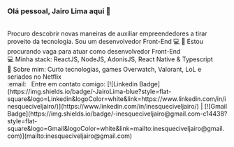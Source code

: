 ### Olá pessoal, Jairo Lima aqui 👋
<br/>
Procuro descobrir novas maneiras de auxiliar empreendedores a tirar proveito da tecnologia. Sou um desenvolvedor Front-End 💻
👀 Estou procurando vaga para atuar como desenvolvedor Front-End
<br/>
💻 Minha stack: ReactJS, NodeJS, AdonisJS, React Native & Typescript
<br/>
💬 Sobre mim: Curto tecnologias, games Overwatch, Valorant, LoL e seriados no Netflix
 <br/> 
:email: &nbsp; Entre em contato comigo: [![Linkedin Badge](https://img.shields.io/badge/-JairoLima-blue?style=flat-square&logo=Linkedin&logoColor=white&link=https://www.linkedin.com/in/inesqueciveljairo/)](https://www.linkedin.com/in/inesqueciveljairo/) 
| 
[![Gmail Badge](https://img.shields.io/badge/-inesqueciveljairo@gmail.com-c14438?style=flat-square&logo=Gmail&logoColor=white&link=mailto:inesqueciveljairo@gmail.com)](mailto:inesqueciveljairo@gmail.com)

